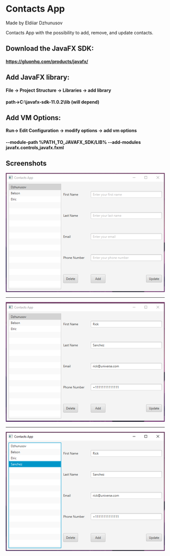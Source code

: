 # Contacts App
Made by Eldiiar Dzhunusov

Contacts App with the possibility to add, remove, and update contacts.

## Download the JavaFX SDK:
#### https://gluonhq.com/products/javafx/

## Add JavaFX library:

#### File -> Project Structure -> Libraries -> add library 
#### path->C:\javafx-sdk-11.0.2\lib (will depend)

## Add VM Options:
#### Run-> Edit Configuration -> modify options -> add vm options
#### --module-path %PATH_TO_JAVAFX_SDK/LIB% --add-modules javafx.controls,javafx.fxml 

## Screenshots
![](img1.png)

---

![](img2.png)

---

![](img3.png)

